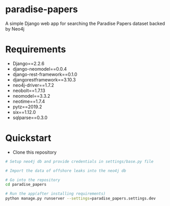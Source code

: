 # paradise-papers
A simple Django web app for searching the Paradise Papers dataset backed by Neo4j

# Requirements

- Django==2.2.6
- django-neomodel==0.0.4
- django-rest-framework==0.1.0
- djangorestframework==3.10.3
- neo4j-driver==1.7.2
- neobolt==1.7.13
- neomodel==3.3.2
- neotime==1.7.4
- pytz==2019.2
- six==1.12.0
- sqlparse==0.3.0


# Quickstart


- Clone this repository

``` bash
# Setup neo4j db and provide credentials in settings/base.py file

# Import the data of offshore leaks into the neo4j db

# Go into the repository
cd paradise_papers

# Run the app(after installing requirements)
python manage.py runserver --settings=paradise_papers.settings.dev
```


